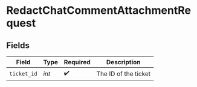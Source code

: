 # RedactChatCommentAttachmentRequest


## Fields

| Field                | Type                 | Required             | Description          |
| -------------------- | -------------------- | -------------------- | -------------------- |
| `ticket_id`          | *int*                | :heavy_check_mark:   | The ID of the ticket |